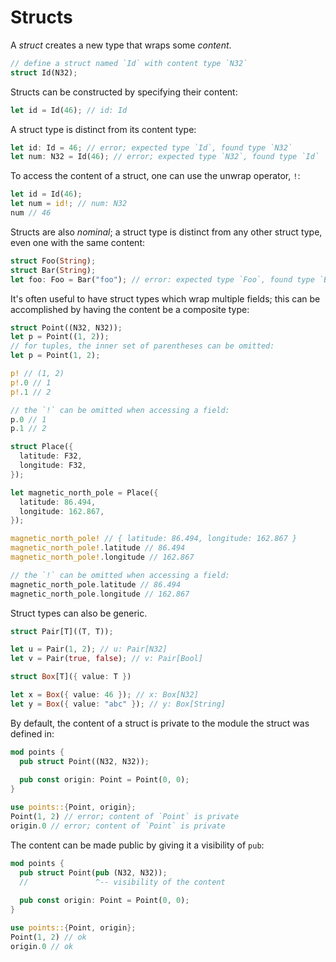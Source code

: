 # Structs

A *struct* creates a new type that wraps some *content*.

```rs
// define a struct named `Id` with content type `N32`
struct Id(N32);
```

Structs can be constructed by specifying their content:

```rs
let id = Id(46); // id: Id
```

A struct type is distinct from its content type:

```rs
let id: Id = 46; // error; expected type `Id`, found type `N32`
let num: N32 = Id(46); // error; expected type `N32`, found type `Id`
```

To access the content of a struct, one can use the unwrap operator, `!`:

```rs
let id = Id(46);
let num = id!; // num: N32
num // 46
```

Structs are also *nominal*; a struct type is distinct from any other struct
type, even one with the same content:

```rs
struct Foo(String);
struct Bar(String);
let foo: Foo = Bar("foo"); // error: expected type `Foo`, found type `Bar`
```

It's often useful to have struct types which wrap multiple fields; this can be
accomplished by having the content be a composite type:

```rs
struct Point((N32, N32));
let p = Point((1, 2));
// for tuples, the inner set of parentheses can be omitted:
let p = Point(1, 2);

p! // (1, 2)
p!.0 // 1
p!.1 // 2

// the `!` can be omitted when accessing a field:
p.0 // 1
p.1 // 2
```

```rs
struct Place({
  latitude: F32,
  longitude: F32,
});

let magnetic_north_pole = Place({
  latitude: 86.494,
  longitude: 162.867,
});

magnetic_north_pole! // { latitude: 86.494, longitude: 162.867 }
magnetic_north_pole!.latitude // 86.494
magnetic_north_pole!.longitude // 162.867

// the `!` can be omitted when accessing a field:
magnetic_north_pole.latitude // 86.494
magnetic_north_pole.longitude // 162.867
```

Struct types can also be generic.

```rs
struct Pair[T]((T, T));

let u = Pair(1, 2); // u: Pair[N32]
let v = Pair(true, false); // v: Pair[Bool]

struct Box[T]({ value: T })

let x = Box({ value: 46 }); // x: Box[N32]
let y = Box({ value: "abc" }); // y: Box[String]
```

By default, the content of a struct is private to the module the struct was
defined in:

```rs
mod points {
  pub struct Point((N32, N32));
  
  pub const origin: Point = Point(0, 0);
}

use points::{Point, origin};
Point(1, 2) // error; content of `Point` is private
origin.0 // error; content of `Point` is private
```

The content can be made public by giving it a visibility of `pub`:

```rs
mod points {
  pub struct Point(pub (N32, N32));
  //               ^-- visibility of the content
  
  pub const origin: Point = Point(0, 0);
}

use points::{Point, origin};
Point(1, 2) // ok
origin.0 // ok
```
